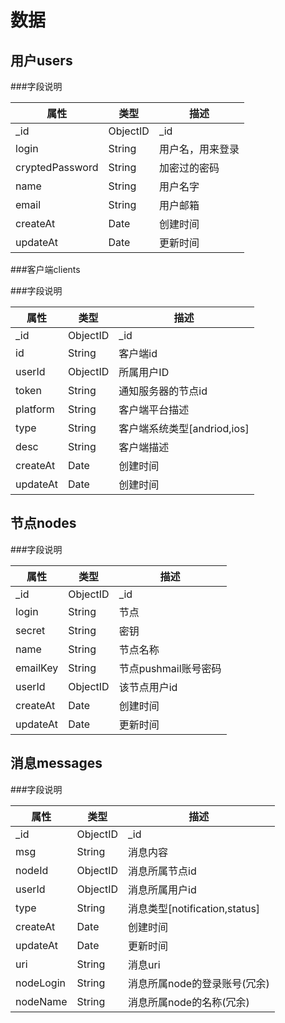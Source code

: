 数据
===============================

用户users
-------------------------------

###字段说明

属性			|类型		|描述	
------------------------|---------------|-----------
\_id			|ObjectID	|\_id
login			|String		|用户名，用来登录
cryptedPassword		|String		|加密过的密码
name			|String		|用户名字
email			|String		|用户邮箱
createAt		|Date		|创建时间
updateAt		|Date		|更新时间

###客户端clients

###字段说明

属性			|类型		|描述	
------------------------|---------------|-----------
\_id			|ObjectID	|\_id
id			|String		|客户端id
userId			|ObjectID	|所属用户ID
token			|String		|通知服务器的节点id
platform		|String		|客户端平台描述
type			|String		|客户端系统类型[andriod,ios]
desc			|String		|客户端描述
createAt		|Date		|创建时间
updateAt		|Date		|创建时间


节点nodes
---------------------------------

###字段说明

属性			|类型		|描述	
------------------------|---------------|-----------
\_id			|ObjectID	|\_id
login			|String		|节点
secret			|String		|密钥
name			|String		|节点名称
emailKey		|String		|节点pushmail账号密码
userId			|ObjectID	|该节点用户id
createAt		|Date		|创建时间
updateAt		|Date		|更新时间

消息messages
---------------------------------

###字段说明

属性			|类型		|描述	
------------------------|---------------|-----------
\_id			|ObjectID	|\_id
msg			|String		|消息内容
nodeId			|ObjectID	|消息所属节点id
userId			|ObjectID	|消息所属用户id
type			|String		|消息类型[notification,status]
createAt		|Date		|创建时间
updateAt		|Date		|更新时间
uri			|String		|消息uri
nodeLogin		|String		|消息所属node的登录账号(冗余)
nodeName		|String		|消息所属node的名称(冗余)


